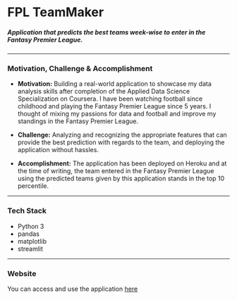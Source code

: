 # FPL TeamMaker
<h5> Application that predicts the best teams week-wise to enter in the Fantasy Premier League. </h5>

-----------------------------------------
### Motivation, Challenge & Accomplishment

* **Motivation:** Building a real-world application to showcase my data analysis skills after completion of the Applied Data Science Specialization on Coursera. I have
been watching football since childhood and playing the Fantasy Premier League since 5 years. I thought of mixing my passions for data and football and improve my
standings in the Fantasy Premier League.

* **Challenge:** Analyzing and recognizing the appropriate features that can provide the best prediction with regards to the team, and deploying the application without
hassles.

* **Accomplishment:** The application has been deployed on Heroku and at the time of writing, the team entered in the Fantasy Premier League using the predicted teams
given by this application stands in the top 10 percentile.

***

### Tech Stack

* Python 3
* pandas
* matplotlib
* streamlit

***

### Website 

You can access and use the application [here](https://fpl-teammaker.herokuapp.com)
